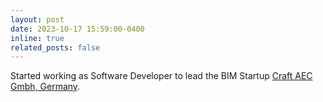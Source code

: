 ```yaml
---
layout: post
date: 2023-10-17 15:59:00-0400
inline: true
related_posts: false
---
```


Started working as Software Developer to lead the BIM Startup [Craft AEC Gmbh, Germany](https://firmeneintrag.creditreform.de/76139/7110491136/CRAFT_AEC_GMBH).